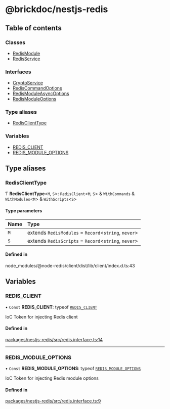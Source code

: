 # @brickdoc/nestjs-redis

## Table of contents

### Classes

- [RedisModule](classes/RedisModule.md)
- [RedisService](classes/RedisService.md)

### Interfaces

- [CryptoService](interfaces/CryptoService.md)
- [RedisCommandOptions](interfaces/RedisCommandOptions.md)
- [RedisModuleAsyncOptions](interfaces/RedisModuleAsyncOptions.md)
- [RedisModuleOptions](interfaces/RedisModuleOptions.md)

### Type aliases

- [RedisClientType](README.md#redisclienttype)

### Variables

- [REDIS\_CLIENT](README.md#redis_client)
- [REDIS\_MODULE\_OPTIONS](README.md#redis_module_options)

## Type aliases

### <a id="redisclienttype" name="redisclienttype"></a> RedisClientType

Ƭ **RedisClientType**<`M`, `S`\>: `RedisClient`<`M`, `S`\> & `WithCommands` & `WithModules`<`M`\> & `WithScripts`<`S`\>

#### Type parameters

| Name | Type |
| :------ | :------ |
| `M` | extends `RedisModules` = `Record`<`string`, `never`\> |
| `S` | extends `RedisScripts` = `Record`<`string`, `never`\> |

#### Defined in

node_modules/@node-redis/client/dist/lib/client/index.d.ts:43

## Variables

### <a id="redis_client" name="redis_client"></a> REDIS\_CLIENT

• `Const` **REDIS\_CLIENT**: typeof [`REDIS_CLIENT`](README.md#redis_client)

IoC Token for injecting Redis client

#### Defined in

[packages/nestjs-redis/src/redis.interface.ts:14](https://github.com/brickdoc/brickdoc/blob/01ea9f2e/packages/nestjs-redis/src/redis.interface.ts#L14)

___

### <a id="redis_module_options" name="redis_module_options"></a> REDIS\_MODULE\_OPTIONS

• `Const` **REDIS\_MODULE\_OPTIONS**: typeof [`REDIS_MODULE_OPTIONS`](README.md#redis_module_options)

IoC Token for injecting Redis module options

#### Defined in

[packages/nestjs-redis/src/redis.interface.ts:9](https://github.com/brickdoc/brickdoc/blob/01ea9f2e/packages/nestjs-redis/src/redis.interface.ts#L9)
